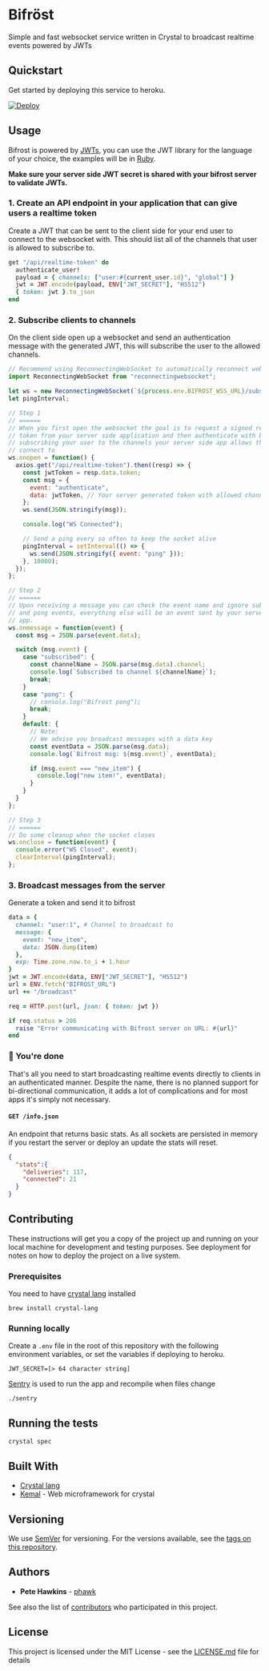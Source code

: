 # Bifröst

Simple and fast websocket service written in Crystal to broadcast realtime events powered by JWTs

## Quickstart

Get started by deploying this service to heroku.

[![Deploy](https://www.herokucdn.com/deploy/button.svg)](https://heroku.com/deploy)

## Usage

Bifrost is powered by [JWTs](https://jwt.io/), you can use the JWT library for the language of your choice, the examples will be in [Ruby](https://github.com/jwt/ruby-jwt).

**Make sure your server side JWT secret is shared with your bifrost server to validate JWTs.**

### 1. Create an API endpoint in your application that can give users a realtime token

Create a JWT that can be sent to the client side for your end user to connect to the websocket with. This should list all of the channels that user is allowed to subscribe to.

```ruby
get "/api/realtime-token" do
  authenticate_user!
  payload = { channels: ["user:#{current_user.id}", "global"] }
  jwt = JWT.encode(payload, ENV["JWT_SECRET"], "HS512")
  { token: jwt }.to_json
end
```

### 2. Subscribe clients to channels

On the client side open up a websocket and send an authentication message with the generated JWT, this will subscribe the user to the allowed channels.

```js
// Recommend using ReconnectingWebSocket to automatically reconnect websockets if you deploy the server or have any network disconnections
import ReconnectingWebSocket from "reconnectingwebsocket";

let ws = new ReconnectingWebSocket(`${process.env.BIFROST_WSS_URL}/subscribe`); // URL your bifrost server is running on
let pingInterval;

// Step 1
// ======
// When you first open the websocket the goal is to request a signed realtime
// token from your server side application and then authenticate with bifrost,
// subscribing your user to the channels your server side app allows them to
// connect to
ws.onopen = function() {
  axios.get("/api/realtime-token").then((resp) => {
    const jwtToken = resp.data.token;
    const msg = {
      event: "authenticate",
      data: jwtToken, // Your server generated token with allowed channels
    };
    ws.send(JSON.stringify(msg));

    console.log("WS Connected");

    // Send a ping every so often to keep the socket alive
    pingInterval = setInterval(() => {
      ws.send(JSON.stringify({ event: "ping" }));
    }, 10000);
  });
};

// Step 2
// ======
// Upon receiving a message you can check the event name and ignore subscribed
// and pong events, everything else will be an event sent by your server side
// app.
ws.onmessage = function(event) {
  const msg = JSON.parse(event.data);

  switch (msg.event) {
    case "subscribed": {
      const channelName = JSON.parse(msg.data).channel;
      console.log(`Subscribed to channel ${channelName}`);
      break;
    }
    case "pong": {
      // console.log("Bifrost pong");
      break;
    }
    default: {
      // Note:
      // We advise you broadcast messages with a data key
      const eventData = JSON.parse(msg.data);
      console.log(`Bifrost msg: ${msg.event}`, eventData);

      if (msg.event === "new_item") {
        console.log("new item!", eventData);
      }
    }
  }
};

// Step 3
// ======
// Do some cleanup when the socket closes
ws.onclose = function(event) {
  console.error("WS Closed", event);
  clearInterval(pingInterval);
};
```

### 3. Broadcast messages from the server

Generate a token and send it to bifrost

```ruby
data = {
  channel: "user:1", # Channel to broadcast to
  message: {
    event: "new_item",
    data: JSON.dump(item)
  },
  exp: Time.zone.now.to_i + 1.hour
}
jwt = JWT.encode(data, ENV["JWT_SECRET"], "HS512")
url = ENV.fetch("BIFROST_URL")
url += "/broadcast"

req = HTTP.post(url, json: { token: jwt })

if req.status > 206
  raise "Error communicating with Bifrost server on URL: #{url}"
end
```

### 🚀 You're done

That's all you need to start broadcasting realtime events directly to clients in an authenticated manner. Despite the name, there is no planned support for bi-directional communication, it adds a lot of complications and for most apps it's simply not necessary.

#### `GET /info.json`

An endpoint that returns basic stats. As all sockets are persisted in memory if you restart the server or deploy an update the stats will reset.

```json
{
  "stats":{
    "deliveries": 117,
    "connected": 21
  }
}
```

## Contributing

These instructions will get you a copy of the project up and running on your local machine for development and testing purposes. See deployment for notes on how to deploy the project on a live system.

### Prerequisites

You need to have [crystal lang](https://crystal-lang.org/) installed

```
brew install crystal-lang
```

### Running locally

Create a `.env` file in the root of this repository with the following environment variables, or set the variables if deploying to heroku.

```
JWT_SECRET=[> 64 character string]
```

[Sentry](https://github.com/samueleaton/sentry) is used to run the app and recompile when files change

```
./sentry
```

## Running the tests

```
crystal spec
```

## Built With

* [Crystal lang](https://crystal-lang.org/)
* [Kemal](https://github.com/kemalcr/kemal) - Web microframework for crystal

## Versioning

We use [SemVer](http://semver.org/) for versioning. For the versions available, see the [tags on this repository](https://github.com/your/project/tags).

## Authors

* **Pete Hawkins** - [phawk](https://github.com/phawk)

See also the list of [contributors](https://github.com/alternatelabs/crystal-realtime/contributors) who participated in this project.

## License

This project is licensed under the MIT License - see the [LICENSE.md](LICENSE.md) file for details
